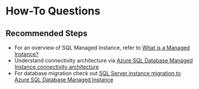 <properties
	pageTitle="How-To Questions"
	description="How-To Questions"
	service="microsoft.sql"
	resource="servers"
	authors="keithelm"
	ms.author="keithelm"
	displayOrder=""
	selfHelpType="generic"
	supportTopicIds="32594699"
	resourceTags=""
	productPesIds="16259"
	cloudEnvironments="public"
	articleId="235d4e56-89d4-4743-aac2-9343b8279ed2"
/>

# How-To Questions

## **Recommended Steps**

* For an overview of SQL Managed Instance, refer to [What is a Managed Instance?](https://docs.microsoft.com/azure/sql-database/sql-database-managed-instance)
* Understand connectivity architecture via [Azure SQL Database Managed Instance connectivity architecture](https://docs.microsoft.com/azure/sql-database/sql-database-managed-instance-connectivity-architecture)<br>
* For database migration check out [SQL Server instance migration to Azure SQL Database Managed Instance](https://docs.microsoft.com/azure/sql-database/sql-database-managed-instance-migrate)
